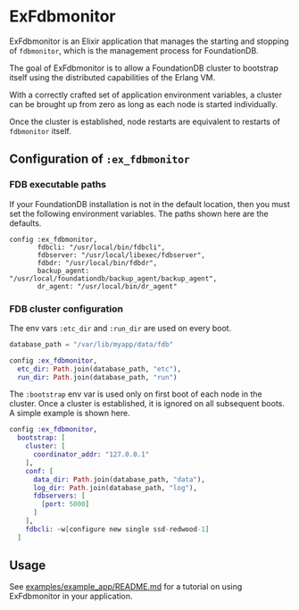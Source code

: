 # ExFdbmonitor

<!-- MDOC !-->

ExFdbmonitor is an Elixir application that manages the starting and stopping of
`fdbmonitor`, which is the management process for FoundationDB.

The goal of ExFdbmonitor is to allow a FoundationDB cluster to bootstrap itself
using the distributed capabilities of the Erlang VM.

With a correctly crafted set of application environment variables, a cluster
can be brought up from zero as long as each node is started individually.

Once the cluster is established, node restarts are equivalent to restarts of
`fdbmonitor` itself.

## Configuration of `:ex_fdbmonitor`

### FDB executable paths

If your FoundationDB installation is not in the default location, then you must set
the following environment variables. The paths shown here are the defaults.

```
config :ex_fdbmonitor,
       fdbcli: "/usr/local/bin/fdbcli",
       fdbserver: "/usr/local/libexec/fdbserver",
       fdbdr: "/usr/local/bin/fdbdr",
       backup_agent: "/usr/local/foundationdb/backup_agent/backup_agent",
       dr_agent: "/usr/local/bin/dr_agent"
```

### FDB cluster configuration

The env vars `:etc_dir` and `:run_dir` are used on every boot.

```elixir
database_path = "/var/lib/myapp/data/fdb"

config :ex_fdbmonitor,
  etc_dir: Path.join(database_path, "etc"),
  run_dir: Path.join(database_path, "run")
```

The `:bootstrap` env var is used only on first boot of each node in the cluster.
Once a cluster is established, it is ignored on all subsequent boots. A simple
example is shown here.

```elixir
config :ex_fdbmonitor,
  bootstrap: [
    cluster: [
      coordinator_addr: "127.0.0.1"
    ],
    conf: [
      data_dir: Path.join(database_path, "data"),
      log_dir: Path.join(database_path, "log"),
      fdbservers: [
        [port: 5000]
      ]
    ],
    fdbcli: ~w[configure new single ssd-redwood-1]
  ]
```

<!-- MDOC !-->

## Usage

See [examples/example_app/README.md](examples/example_app/README.md) for a tutorial on
using ExFdbmonitor in your application.
